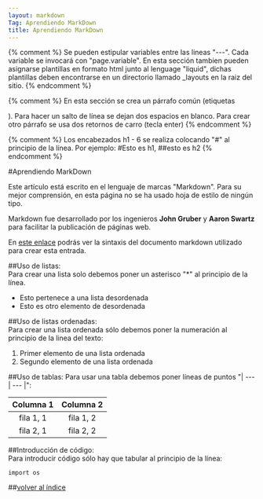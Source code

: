 ```yaml
---
layout: markdown
Tag: Aprendiendo MarkDown
title: Aprendiendo MarkDown
---
```


{% comment %} 
    Se pueden estipular variables entre las lineas "---". Cada variable se invocará con "page.variable".
    En esta sección tambien pueden asignarse plantillas en formato html junto al lenguage "liquid", dichas plantillas deben encontrarse en un directorio llamado _layouts en la raiz del sitio. 
{% endcomment %}


{% comment %} 
    En esta sección se crea un párrafo común (etiquetas <p> </p>). Para hacer un salto de línea se dejan dos espacios en blanco. Para crear otro párrafo se usa dos retornos de carro (tecla enter)
{% endcomment %}

{% comment %} 
    Los encabezados h1 - 6 se realiza colocando "#" al principio de la línea. Por ejemplo: #Esto es h1, ##esto es h2
{% endcomment %}

#Aprendiendo MarkDown

Este artículo está escrito en el lenguaje de marcas "Markdown". Para su mejor comprensión, en esta página no se ha usado hoja de estilo de ningún tipo.  

Markdown fue desarrollado por los ingenieros  **John Gruber** y **Aaron Swartz** para facilitar la publicación de páginas web.

En [este enlace](https://raw.githubusercontent.com/antonioluna/antonioluna.github.io/master/markdown.md) podrás ver la sintaxis del documento markdown utilizado para crear esta entrada.

##Uso de listas:  
Para crear una lista solo debemos poner un asterisco "*" al principio de la línea.  

* Esto pertenece a una lista desordenada
* Esto es otro elemento de desordenada

##Uso de listas ordenadas:  
Para crear una lista ordenada sólo debemos poner la numeración al principio de la linea del texto:

1. Primer elemento de una lista ordenada
2. Segundo elemento de una lista ordenada

##Uso de tablas:
Para usar una tabla debemos poner líneas de puntos "| --- | --- |":  

| Columna 1 | Columna 2 |
| :-------: | :-------: |
| fila 1, 1 | fila 1, 2 |
| fila 2, 1 | fila 2, 2 |

##Introducción de código:  
Para introducir código sólo hay que tabular al principio de la línea:  

	import os

##[volver al índice](https://antonioluna.github.io)